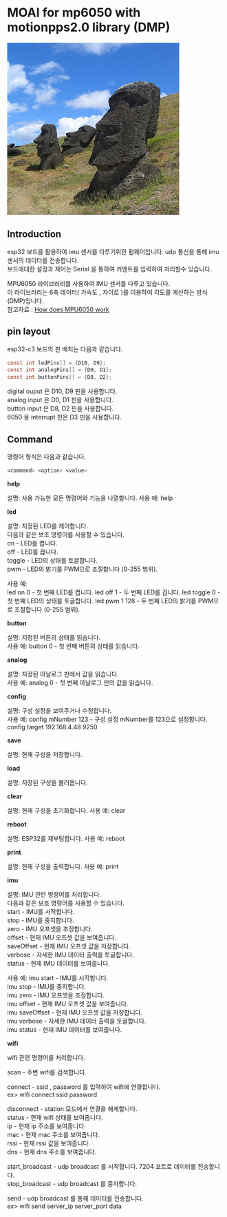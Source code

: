 # MOAI for mp6050 with motionpps2.0 library (DMP)

<img src="Moai.jpg"
width="400" height="400">
>


## Introduction

esp32 보드를 활용하여 imu 센서를 다루기위한 펌웨어입니다. udp 통신을 통해 imu 센서의 데이터를 전송합니다.  
보드에대한 설정과 제어는 Serial 을 통하여 커멘트를 입력하여 처리할수 있습니다.   

MPU6050 라이브러리를 사용하여 IMU 센서를 다루고 있습니다.  
이 라이브러리는 6축 데이터( 가속도 , 자이로 )를 이용하여 각도를 계산하는 방식(DMP)입니다.   
참고자료 : 
[How does MPU6050 work](https://github.com/ElectronicCats/mpu6050/wiki/1.-How-does-MPU6050-work%3F)



## pin layout

esp32-c3 보드의 핀 배치는 다음과 같습니다.  
```c
const int ledPins[] = {D10, D9};
const int analogPins[] = {D0, D1};
const int buttonPins[] = {D8, D2};
```
digital ouput 은 D10, D9 핀을 사용합니다.  
analog input 은 D0, D1 핀을 사용합니다.  
button input 은 D8, D2 핀을 사용합니다.  
6050 용 interrupt 핀은 D3 핀을 사용합니다.  


## Command

명령어 형식은 다음과 같습니다.  
```css
<command> <option> <value>
```

**help**

설명: 사용 가능한 모든 명령어와 기능을 나열합니다.
사용 예: help

**led**

설명: 지정된 LED를 제어합니다.  
다음과 같은 보조 명령어를 사용할 수 있습니다.  
on - LED를 켭니다.  
off - LED를 끕니다.  
toggle - LED의 상태를 토글합니다.  
pwm - LED의 밝기를 PWM으로 조절합니다 (0-255 범위).  

사용 예:  
led on 0 - 첫 번째 LED를 켭니다.
led off 1 - 두 번째 LED를 끕니다.
led toggle 0 - 첫 번째 LED의 상태를 토글합니다.
led pwm 1 128 - 두 번째 LED의 밝기를 PWM으로 조절합니다 (0-255 범위).

**button**

설명: 지정된 버튼의 상태를 읽습니다.  
사용 예: button 0 - 첫 번째 버튼의 상태를 읽습니다.

**analog**

설명: 지정된 아날로그 핀에서 값을 읽습니다.  
사용 예: analog 0 - 첫 번째 아날로그 핀의 값을 읽습니다.

**config**

설명: 구성 설정을 보여주거나 수정합니다.  
사용 예: config mNumber 123 - 구성 설정 mNumber를 123으로 설정합니다.
config target 192.168.4.48 9250

**save**

설명: 현재 구성을 저장합니다.  


**load**

설명: 저장된 구성을 불러옵니다.

**clear**

설명: 현재 구성을 초기화합니다.
사용 예: clear

**reboot**

설명: ESP32를 재부팅합니다.
사용 예: reboot

**print**

설명: 현재 구성을 출력합니다.
사용 예: print

**imu**

설명: IMU 관련 명령어를 처리합니다.  
다음과 같은 보조 명령어를 사용할 수 있습니다.  
start - IMU를 시작합니다.  
stop - IMU를 중지합니다.  
zero - IMU 오프셋을 조정합니다.  
offset - 현재 IMU 오프셋 값을 보여줍니다.  
saveOffset - 현재 IMU 오프셋 값을 저장합니다.  
verbose - 자세한 IMU 데이터 출력을 토글합니다.  
status - 현재 IMU 데이터를 보여줍니다.  

사용 예:
imu start - IMU를 시작합니다.  
imu stop - IMU를 중지합니다.  
imu zero - IMU 오프셋을 조정합니다.  
imu offset - 현재 IMU 오프셋 값을 보여줍니다.  
imu saveOffset - 현재 IMU 오프셋 값을 저장합니다.  
imu verbose - 자세한 IMU 데이터 출력을 토글합니다.  
imu status - 현재 IMU 데이터를 보여줍니다.  

**wifi**

wifi 관련 명령어를 처리합니다.  

scan - 주변 wifi를 검색합니다.  

connect - ssid , password 를 입력하여 wifi에 연결합니다.  
ex> wifi connect ssid password  

disconnect - station 모드에서 연결을 해제합니다.  
status - 현재 wifi 상태를 보여줍니다.  
ip - 현재 ip 주소를 보여줍니다.  
mac - 현재 mac 주소를 보여줍니다.  
rssi - 현재 rssi 값을 보여줍니다.  
dns - 현재 dns 주소를 보여줍니다.  

start_broadcast - udp broadcast 를 시작합니다. 7204 포트로 데이터를 전송합니다.    
stop_broadcast - udp broadcast 를 중지합니다.  

send - udp broadcast 를 통해 데이터를 전송합니다.  
ex> wifi send server_ip server_port data








